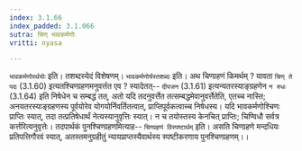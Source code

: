 ```yaml
---
index: 3.1.66
index_padded: 3.1.066
sutra: चिण् भावकर्मणोः
vritti: nyasa

---
```

`भावकर्मणोरर्थयोः` इति। तशब्दस्येदं विशेषणम्। `भावकर्मणोर्यस्तशब्दः` इति। अथ चिण्ग्रहणं किमर्थम् ? यावता `चिण् ते पदः` (3.1.60) इत्यतश्चिण्ग्रहणमनुवर्त्तत एव ? स्यादेतत्-- `दीपजन` (3.1.61) इत्यन्यतरस्याङ्ग्रहणेन `न रुधः` (3.1.64) इति निषेधेन च सम्बद्धं तत्, अतो यदि तदनुवर्त्तेत तत्सम्बद्धमेवानुवर्त्तेतेति, एतच्च नास्ति; अनयतरस्याङ्ग्रहणस्य पूर्वयोरेव योगयोर्निवर्तितत्वात्, प्राप्तिपूर्वकत्वाच्च निषेधस्य। यदि भावकर्मणोश्चिणः प्राप्तिः स्यात्, तदा तत्प्रतिषेधार्थं नेत्यस्यानुवृत्तिः स्यात्। न च तयोस्तस्य केनचित् प्राप्तिः; चिण्विधौ सर्वत्र कर्त्तरित्यनुवृत्तेः। तदपार्थकं पुनश्चिण्ग्रहणमित्याह-- `चिण्ग्रहणं विस्पष्टार्थम्` इति। असति चिण्ग्रहणे मन्दधियः प्रतिपत्तिगौरवं स्यात्, अतस्तमनुग्रहीतुं न्यायप्राप्तस्यैवार्थस्य स्पष्टीकरणाय पुनश्चिण्ग्रहणम्।।